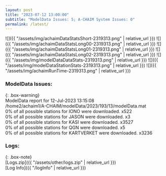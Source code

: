 ```yaml
---
layout: post
title: "2023-07-12 13:00:00"
subtitle: "ModelData Issues: 5; A-CHAIM System Issues: 0"
permalink: /latest/
---
```


![]({{ "/assets/img/achaimDataStatsShort-2319313.png" | relative_url }})
![]({{ "/assets/img/achaimDataStatsLong00-2319313.png" | relative_url }})
![]({{ "/assets/img/achaimDataStatsLong01-2319313.png" | relative_url }})
![]({{ "/assets/img/achaimDataStatsLong02-2319313.png" | relative_url }})
![]({{ "/assets/img/modelDataDataStats-2319313.png" | relative_url }})
![]({{ "/assets/img/modelDataStationStats-2319313.png" | relative_url }})
![]({{ "/assets/img/achaimRunTime-2319313.png" | relative_url }})


### ModelData Issues:  
  
{: .box-warning}  
 ModelData report for 12-Jul-2023 13:15:08   
 /home2/achaim1/A-CHAIM/modelData/2023/193/13/modelData.mat   
 0% of all possible stations for IONO were downloaded. x522   
 0% of all possible stations for JASON were downloaded. x3   
 0% of all possible stations for KASI were downloaded. x3527   
 0% of all possible stations for QGN were downloaded. x5   
 0% of all possible stations for KARTVERKET were downloaded. x3236   
  


### Logs:  
  
{: .box-note}  
[Logs.zip]({{ "/assets/other/logs.zip" | relative_url }})  
[Log Info]({{ "/logInfo" | relative_url }})  
